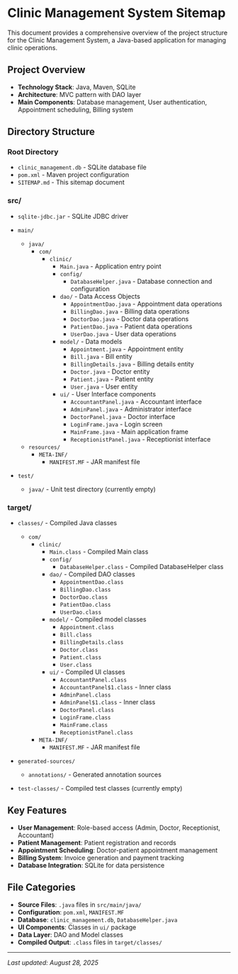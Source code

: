 # Clinic Management System Sitemap

This document provides a comprehensive overview of the project structure for the Clinic Management System, a Java-based application for managing clinic operations.

## Project Overview
- **Technology Stack**: Java, Maven, SQLite
- **Architecture**: MVC pattern with DAO layer
- **Main Components**: Database management, User authentication, Appointment scheduling, Billing system

## Directory Structure

### Root Directory
- `clinic_management.db` - SQLite database file
- `pom.xml` - Maven project configuration
- `SITEMAP.md` - This sitemap document

### src/
- `sqlite-jdbc.jar` - SQLite JDBC driver
- `main/`
  - `java/`
    - `com/`
      - `clinic/`
        - `Main.java` - Application entry point
        - `config/`
          - `DatabaseHelper.java` - Database connection and configuration
        - `dao/` - Data Access Objects
          - `AppointmentDao.java` - Appointment data operations
          - `BillingDao.java` - Billing data operations
          - `DoctorDao.java` - Doctor data operations
          - `PatientDao.java` - Patient data operations
          - `UserDao.java` - User data operations
        - `model/` - Data models
          - `Appointment.java` - Appointment entity
          - `Bill.java` - Bill entity
          - `BillingDetails.java` - Billing details entity
          - `Doctor.java` - Doctor entity
          - `Patient.java` - Patient entity
          - `User.java` - User entity
        - `ui/` - User Interface components
          - `AccountantPanel.java` - Accountant interface
          - `AdminPanel.java` - Administrator interface
          - `DoctorPanel.java` - Doctor interface
          - `LoginFrame.java` - Login screen
          - `MainFrame.java` - Main application frame
          - `ReceptionistPanel.java` - Receptionist interface
  - `resources/`
    - `META-INF/`
      - `MANIFEST.MF` - JAR manifest file

- `test/`
  - `java/` - Unit test directory (currently empty)

### target/
- `classes/` - Compiled Java classes
  - `com/`
    - `clinic/`
      - `Main.class` - Compiled Main class
      - `config/`
        - `DatabaseHelper.class` - Compiled DatabaseHelper class
      - `dao/` - Compiled DAO classes
        - `AppointmentDao.class`
        - `BillingDao.class`
        - `DoctorDao.class`
        - `PatientDao.class`
        - `UserDao.class`
      - `model/` - Compiled model classes
        - `Appointment.class`
        - `Bill.class`
        - `BillingDetails.class`
        - `Doctor.class`
        - `Patient.class`
        - `User.class`
      - `ui/` - Compiled UI classes
        - `AccountantPanel.class`
        - `AccountantPanel$1.class` - Inner class
        - `AdminPanel.class`
        - `AdminPanel$1.class` - Inner class
        - `DoctorPanel.class`
        - `LoginFrame.class`
        - `MainFrame.class`
        - `ReceptionistPanel.class`
    - `META-INF/`
      - `MANIFEST.MF` - JAR manifest file

- `generated-sources/`
  - `annotations/` - Generated annotation sources

- `test-classes/` - Compiled test classes (currently empty)

## Key Features
- **User Management**: Role-based access (Admin, Doctor, Receptionist, Accountant)
- **Patient Management**: Patient registration and records
- **Appointment Scheduling**: Doctor-patient appointment management
- **Billing System**: Invoice generation and payment tracking
- **Database Integration**: SQLite for data persistence

## File Categories
- **Source Files**: `.java` files in `src/main/java/`
- **Configuration**: `pom.xml`, `MANIFEST.MF`
- **Database**: `clinic_management.db`, `DatabaseHelper.java`
- **UI Components**: Classes in `ui/` package
- **Data Layer**: DAO and Model classes
- **Compiled Output**: `.class` files in `target/classes/`

---
*Last updated: August 28, 2025*